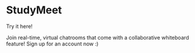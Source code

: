 # StudyMeet
Try it here!

Join real-time, virtual chatrooms that come with a collaborative whiteboard feature! Sign up for an account now :)
